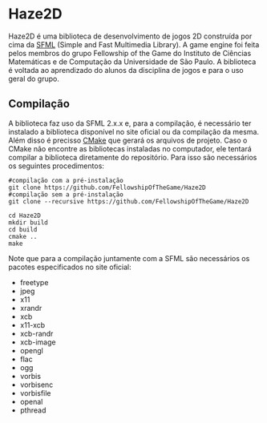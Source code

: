 # Haze2D
Haze2D é uma biblioteca de desenvolvimento de jogos 2D construída por cima da [SFML](https://www.sfml-dev.org/) (Simple and Fast Multimedia Library). A game engine foi feita pelos membros do grupo Fellowship of the Game do Instituto de Ciências Matemáticas e de Computação da Universidade de São Paulo. A biblioteca é voltada ao aprendizado do alunos da disciplina de jogos e para o uso geral do grupo.

## Compilação
A biblioteca faz uso da SFML 2.x.x e, para a compilação, é necessário ter instalado a biblioteca disponível no site oficial ou da compilação da mesma. Além disso é precisso [CMake](http://cmake.org/) que gerará os arquivos de projeto. Caso o CMake não encontre as bibliotecas instaladas no computador, ele tentará compilar a biblioteca diretamente do repositório. Para isso são necessários os seguintes procedimentos:
```
#compilação com a pré-instalação
git clone https://github.com/FellowshipOfTheGame/Haze2D
#compilação sem a pré-instalação
git clone --recursive https://github.com/FellowshipOfTheGame/Haze2D

cd Haze2D
mkdir build
cd build
cmake ..
make
```

Note que para a compilação juntamente com a SFML são necessários os pacotes especificados no site oficial:
* freetype
* jpeg
* x11
* xrandr
* xcb
* x11-xcb
* xcb-randr
* xcb-image
* opengl
* flac
* ogg
* vorbis
* vorbisenc
* vorbisfile
* openal
* pthread
